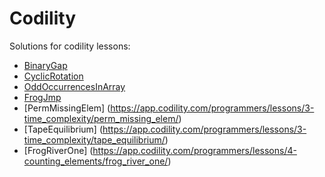# Codility

Solutions for codility lessons:

* [BinaryGap](https://app.codility.com/programmers/lessons/1-iterations/binary_gap/)
* [CyclicRotation](https://app.codility.com/programmers/lessons/2-arrays/cyclic_rotation/)
* [OddOccurrencesInArray](https://app.codility.com/programmers/lessons/2-arrays/odd_occurrences_in_array/)
* [FrogJmp](https://app.codility.com/programmers/lessons/3-time_complexity/frog_jmp/)
* [PermMissingElem] (https://app.codility.com/programmers/lessons/3-time_complexity/perm_missing_elem/)
* [TapeEquilibrium] (https://app.codility.com/programmers/lessons/3-time_complexity/tape_equilibrium/)
* [FrogRiverOne] (https://app.codility.com/programmers/lessons/4-counting_elements/frog_river_one/)
